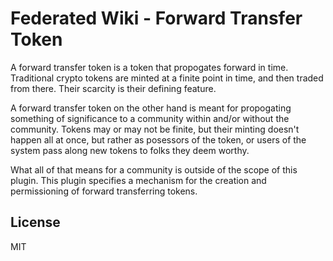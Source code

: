 # Federated Wiki - Forward Transfer Token

A forward transfer token is a token that propogates forward in time. Traditional crypto tokens are minted at a finite point in time, and then traded from there. Their scarcity is their defining feature. 

A forward transfer token on the other hand is meant for propogating something of significance to a community within and/or without the community. Tokens may or may not be finite, but their minting doesn't happen all at once, but rather as posessors of the token, or users of the system pass along new tokens to folks they deem worthy. 

What all of that means for a community is outside of the scope of this plugin. This plugin specifies a mechanism for the creation and permissioning of forward transferring tokens. 

## License

MIT

